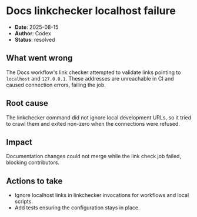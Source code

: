 # Docs linkchecker localhost failure

- **Date**: 2025-08-15
- **Author**: Codex
- **Status**: resolved

## What went wrong
The Docs workflow's link checker attempted to validate links pointing to `localhost` and `127.0.0.1`. These addresses are unreachable in CI and caused connection errors, failing the job.

## Root cause
The linkchecker command did not ignore local development URLs, so it tried to crawl them and exited non-zero when the connections were refused.

## Impact
Documentation changes could not merge while the link check job failed, blocking contributors.

## Actions to take
- Ignore localhost links in linkchecker invocations for workflows and local scripts.
- Add tests ensuring the configuration stays in place.
